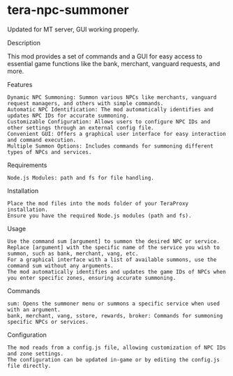 # tera-npc-summoner

Updated for MT server, GUI working properly.

Description

This mod provides a set of commands and a GUI for easy access to essential game functions like the bank, merchant, vanguard requests, and more.

Features

    Dynamic NPC Summoning: Summon various NPCs like merchants, vanguard request managers, and others with simple commands.
    Automatic NPC Identification: The mod automatically identifies and updates NPC IDs for accurate summoning.
    Customizable Configuration: Allows users to configure NPC IDs and other settings through an external config file.
    Convenient GUI: Offers a graphical user interface for easy interaction and command execution.
    Multiple Summon Options: Includes commands for summoning different types of NPCs and services.

Requirements

    Node.js Modules: path and fs for file handling.

Installation

    Place the mod files into the mods folder of your TeraProxy installation.
    Ensure you have the required Node.js modules (path and fs).

Usage

    Use the command sum [argument] to summon the desired NPC or service. Replace [argument] with the specific name of the service you wish to summon, such as bank, merchant, vang, etc.
    For a graphical interface with a list of available summons, use the command sum without any arguments.
    The mod automatically identifies and updates the game IDs of NPCs when you enter specific zones, ensuring accurate summoning.

Commands

    sum: Opens the summoner menu or summons a specific service when used with an argument.
    bank, merchant, vang, sstore, rewards, broker: Commands for summoning specific NPCs or services.

Configuration

    The mod reads from a config.js file, allowing customization of NPC IDs and zone settings.
    The configuration can be updated in-game or by editing the config.js file directly.
